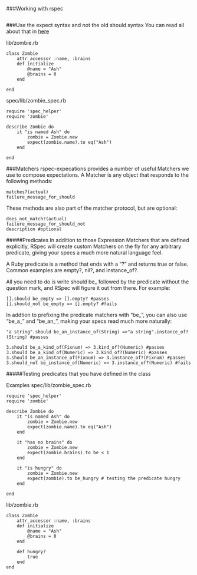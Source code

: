 ###Working with rspec 

```

```
###Use the expect syntax and not the old should syntax
You can read all about that in [here](http://rspec.info/blog/2012/06/rspecs-new-expectation-syntax/)

lib/zombie.rb 

```
class Zombie
    attr_accessor :name, :brains 
    def initialize  
        @name = "Ash"
        @brains = 0
    end 

end
```

spec/lib/zombie_spec.rb
```
require 'spec_helper'
require 'zombie'

describe Zombie do 
    it "is named Ash" do
        zombie = Zombie.new 
        expect(zombie.name).to eq("Ash")
    end 
    
end
```

###Matchers 
rspec-expecations provides a number of useful Matchers we use to compose expectations. A Matcher is any object that responds to the following methods:

```
matches?(actual)
failure_message_for_should
```
These methods are also part of the matcher protocol, but are optional:

```
does_not_match?(actual)
failure_message_for_should_not
description #optional
```

#####Predicates
In addition to those Expression Matchers that are defined explicitly, RSpec will create custom Matchers on the fly for any arbitrary predicate, giving your specs a much more natural language feel.

A Ruby predicate is a method that ends with a “?” and returns true or false. Common examples are empty?, nil?, and instance_of?.

All you need to do is write should be_ followed by the predicate without the question mark, and RSpec will figure it out from there. For example:

```
[].should be_empty => [].empty? #passes
[].should_not be_empty => [].empty? #fails
```

In addtion to prefixing the predicate matchers with “be_”, you can also use “be_a_” and “be_an_”, making your specs read much more naturally:

```
"a string".should be_an_instance_of(String) =>"a string".instance_of?(String) #passes

3.should be_a_kind_of(Fixnum) => 3.kind_of?(Numeric) #passes
3.should be_a_kind_of(Numeric) => 3.kind_of?(Numeric) #passes
3.should be_an_instance_of(Fixnum) => 3.instance_of?(Fixnum) #passes
3.should_not be_instance_of(Numeric) => 3.instance_of?(Numeric) #fails
```

#####Testing predicates that you have defined in the class

Examples
spec/lib/zombie_spec.rb
```
require 'spec_helper'
require 'zombie'

describe Zombie do 
    it "is named Ash" do
        zombie = Zombie.new 
        expect(zombie.name).to eq("Ash")
    end 

    it "has no brains" do
        zombie = Zombie.new
        expect(zombie.brains).to be < 1
    end 

    it "is hungry" do 
        zombie = Zombie.new 
        expect(zombie).to be_hungry # testing the predicate hungry
    end 
    
end
```

lib/zombie.rb

```
class Zombie
    attr_accessor :name, :brains 
    def initialize  
        @name = "Ash"
        @brains = 0
    end 

    def hungry?
        true
    end 
end
```



